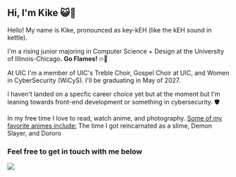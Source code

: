 ## Hi, I'm Kike 😺👋
Hello! My name is Kike, pronounced as key-kEH (like the kEH sound in kettle). 



I'm a rising junior majoring in Computer Science + Design at the University of Illinois-Chicago. **Go Flames!** 🔥🐲 

At UIC I'm a member of UIC's Treble Choir, Gospel Choir at UIC, and Women in CyberSecurity (WiCyS). I'll be graduating in May of 2027.

<!-- ### Languages and Tools: -->
<!-- c/c++ logos, python, java, figma, ps, illustator, lrc, id -->

I haven't landed on a specfic career choice yet but at the moment but I'm leaning towards front-end development or something in cybersecurity. 🛡️

In my free time I love to read, watch anime, and photography. <ins>Some of my favorite animes include:</ins> The time I got reincarnated as a slime, Demon Slayer, and Dororo

### Feel free to get in touch with me below
<a href= "https://www.linkedin.com/in/kike-idris-420988287/"><img src = "https://img.shields.io/badge/LinkedIn-0077B5?style=for-the-badge&logo=linkedin&logoColor=white"> </a>

<!--
**kidri2/kidri2** is a ✨ _special_ ✨ repository because its `README.md` (this file) appears on your GitHub profile.

Here are some ideas to get you started:

- 🔭 I’m currently working on ...
- 🌱 I’m currently learning ...
- 👯 I’m looking to collaborate on ...
- 🤔 I’m looking for help with ...
- 💬 Ask me about ...
- 📫 How to reach me: ...
- 😄 Pronouns: ...
- ⚡ Fun fact: ...
-->
